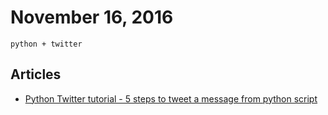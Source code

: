 # November 16, 2016

`python + twitter`

## Articles

- [Python Twitter tutorial - 5 steps to tweet a message from python script](http://nodotcom.org/python-twitter-tutorial.html)
